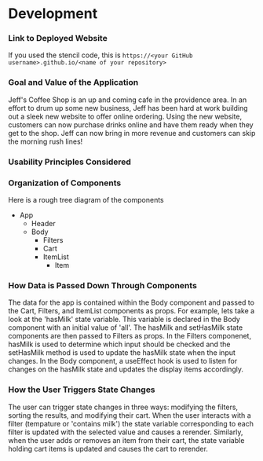 # Development

### Link to Deployed Website
If you used the stencil code, this is `https://<your GitHub username>.github.io/<name of your repository>`

### Goal and Value of the Application

Jeff's Coffee Shop is an up and coming cafe in the providence area. In an effort to drum up some new business, Jeff
has been hard at work building out a sleek new website to offer online ordering. Using the new website, customers
can now purchase drinks online and have them ready when they get to the shop. Jeff can now bring in more revenue
and customers can skip the morning rush lines!

### Usability Principles Considered

### Organization of Components

Here is a rough tree diagram of the components

* App
  * Header
  * Body
    * Filters
    * Cart
    * ItemList
      * Item

### How Data is Passed Down Through Components

The data for the app is contained within the Body component and passed to the Cart, Filters, and ItemList components as props. For example, lets take a look at the 'hasMilk' state variable. This variable is declared in the Body component with an initial value of 'all'. The hasMilk and setHasMilk state components are then passed to Filters as props. In the Filters componenet, hasMilk is used to determine which input should be checked and the setHasMilk method is used to update the hasMilk state when the input changes. In the Body component, a useEffect hook is used to listen for changes on the hasMilk state and updates the display items accordingly.

### How the User Triggers State Changes

The user can trigger state changes in three ways: modifying the filters, sorting the results, and modifying their cart.
When the user interacts with a filter (tempature or 'contains milk') the state variable corresponding to each filter
is updated with the selected value and causes a rerender. Similarly, when the user adds or removes an item from their cart, the state variable holding cart items is updated and causes the cart to rerender.

